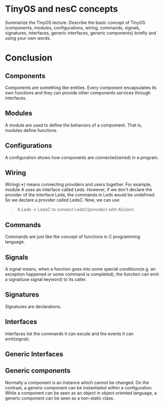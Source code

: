 # TinyOS and nesC concepts
Summarize the TinyOS lecture. Describe the basic concept of TinyOS (components, modules, configurations, wiring, commands, signals, signatures, interfaces, generic interfaces, generic components) briefly and using your own words.

# Conclusion
## Components
Components are something like entities. Every component encapsulates its own functions and they can provide other components services through interfaces. 

## Modules
A module are used to define the behaviors of a compoment. That is, modules define functions. 

## Configurations
A configuration shows how components are connected(wired) in a program.

## Wiring
Wiring(->) means connecting providers and users together. For example, module A uses an interface called Leds. However, if we don't declare the provider of the interface Leds, the commands in Leds would be undefined. So we declare a provider called LedsC. Now, we can use 
> A.Leds -> LedsC
to connect LedsC(provider) with A(User).

## Commands
Commands are just like the concept of functions in C programming language.

## Signals
A signal means, when a function goes into some special conditions(e.g. an exception happened or some command is completed), the function can emit a signal(use signal keyword) to its caller.

## Signatures
Signatures are declarations.

## Interfaces
Interfaces list the commands it can excute and the events it can emit(signal).

## Generic Interfaces

## Generic components
Normally a component is an instance which cannot be changed. On the contrast, a generic component can be instantiated within a configuration. While a component can be seen as an object in object oriented language, a generic component can be seen as a non-static class.

